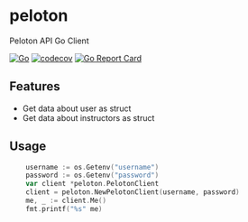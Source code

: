 # peloton
Peloton API Go Client

[![Go](https://github.com/mickfeech/peloton/workflows/Go/badge.svg)](https://github.com/mickfeech/peloton/actions?query=workflow%3AGo) 
[![codecov](https://codecov.io/gh/mickfeech/peloton/branch/master/graph/badge.svg)](https://codecov.io/gh/mickfeech/peloton)
[![Go Report Card](https://goreportcard.com/badge/github.com/mickfeech/peloton)](https://goreportcard.com/report/github.com/mickfeech/peloton)
## Features

* Get data about user as struct
* Get data about instructors as struct

## Usage

```go
	username := os.Getenv("username")
	password := os.Getenv("password")
	var client *peloton.PelotonClient
	client = peloton.NewPelotonClient(username, password)
	me, _ := client.Me()
	fmt.printf("%s" me)
```
